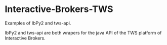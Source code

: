 # Interactive-Brokers-TWS
Examples of IbPy2 and tws-api.

IbPy2 and tws-api are both wrapers for the java API of the TWS platform of Interactive Brokers.

